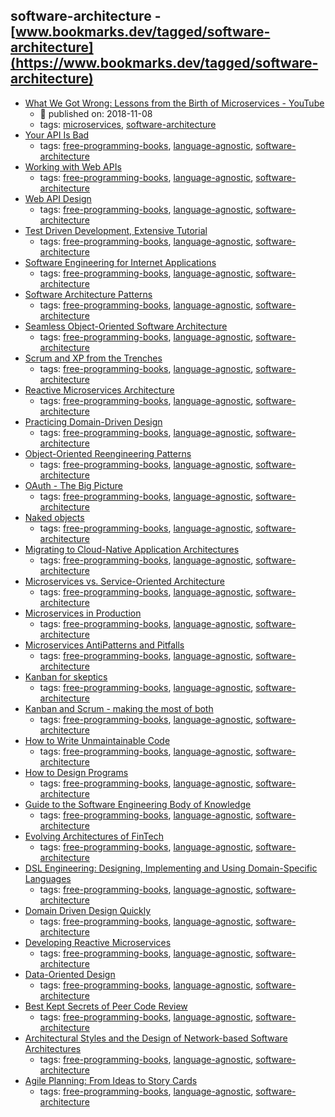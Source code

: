 software-architecture - [www.bookmarks.dev/tagged/software-architecture](https://www.bookmarks.dev/tagged/software-architecture)
---
* [What We Got Wrong: Lessons from the Birth of Microservices - YouTube](https://www.youtube.com/watch?v=-pDyNsB9Zr0)
    * :calendar: published on: 2018-11-08
    * tags: [microservices](../tags/microservices.md), [software-architecture](../tags/software-architecture.md)
* [Your API Is Bad](https://leanpub.com/yourapiisbad)
    * tags: [free-programming-books](../tags/free-programming-books.md), [language-agnostic](../tags/language-agnostic.md), [software-architecture](../tags/software-architecture.md)
* [Working with Web APIs](https://launchschool.com/books/working_with_apis)
    * tags: [free-programming-books](../tags/free-programming-books.md), [language-agnostic](../tags/language-agnostic.md), [software-architecture](../tags/software-architecture.md)
* [Web API Design](http://apigee.com/about/blog/technology/announcement-free-ebook-web-api-design)
    * tags: [free-programming-books](../tags/free-programming-books.md), [language-agnostic](../tags/language-agnostic.md), [software-architecture](../tags/software-architecture.md)
* [Test Driven Development, Extensive Tutorial](https://github.com/grzesiek-galezowski/tdd-ebook)
    * tags: [free-programming-books](../tags/free-programming-books.md), [language-agnostic](../tags/language-agnostic.md), [software-architecture](../tags/software-architecture.md)
* [Software Engineering for Internet Applications](http://philip.greenspun.com/seia/)
    * tags: [free-programming-books](../tags/free-programming-books.md), [language-agnostic](../tags/language-agnostic.md), [software-architecture](../tags/software-architecture.md)
* [Software Architecture Patterns](http://www.oreilly.com/programming/free/software-architecture-patterns.csp)
    * tags: [free-programming-books](../tags/free-programming-books.md), [language-agnostic](../tags/language-agnostic.md), [software-architecture](../tags/software-architecture.md)
* [Seamless Object-Oriented Software Architecture](http://www.bon-method.com/book_print_a4.pdf)
    * tags: [free-programming-books](../tags/free-programming-books.md), [language-agnostic](../tags/language-agnostic.md), [software-architecture](../tags/software-architecture.md)
* [Scrum and XP from the Trenches](http://www.infoq.com/minibooks/scrum-xp-from-the-trenches-2)
    * tags: [free-programming-books](../tags/free-programming-books.md), [language-agnostic](../tags/language-agnostic.md), [software-architecture](../tags/software-architecture.md)
* [Reactive Microservices Architecture](http://www.oreilly.com/programming/free/reactive-microservices-architecture-orm.csp)
    * tags: [free-programming-books](../tags/free-programming-books.md), [language-agnostic](../tags/language-agnostic.md), [software-architecture](../tags/software-architecture.md)
* [Practicing Domain-Driven Design](https://leanpub.com/Practicing-DDD)
    * tags: [free-programming-books](../tags/free-programming-books.md), [language-agnostic](../tags/language-agnostic.md), [software-architecture](../tags/software-architecture.md)
* [Object-Oriented Reengineering Patterns](http://scg.unibe.ch/download/oorp/)
    * tags: [free-programming-books](../tags/free-programming-books.md), [language-agnostic](../tags/language-agnostic.md), [software-architecture](../tags/software-architecture.md)
* [OAuth - The Big Picture](https://pages.apigee.com/oauth-big-picture-ebook.html)
    * tags: [free-programming-books](../tags/free-programming-books.md), [language-agnostic](../tags/language-agnostic.md), [software-architecture](../tags/software-architecture.md)
* [Naked objects](http://downloads.nakedobjects.net/resources/Pawson%20thesis.pdf)
    * tags: [free-programming-books](../tags/free-programming-books.md), [language-agnostic](../tags/language-agnostic.md), [software-architecture](../tags/software-architecture.md)
* [Migrating to Cloud-Native Application Architectures](http://www.oreilly.com/programming/free/migrating-cloud-native-application-architectures.csp)
    * tags: [free-programming-books](../tags/free-programming-books.md), [language-agnostic](../tags/language-agnostic.md), [software-architecture](../tags/software-architecture.md)
* [Microservices vs. Service-Oriented Architecture](http://www.oreilly.com/programming/free/microservices-vs-service-oriented-architecture.csp)
    * tags: [free-programming-books](../tags/free-programming-books.md), [language-agnostic](../tags/language-agnostic.md), [software-architecture](../tags/software-architecture.md)
* [Microservices in Production](http://www.oreilly.com/programming/free/microservices-in-production.csp)
    * tags: [free-programming-books](../tags/free-programming-books.md), [language-agnostic](../tags/language-agnostic.md), [software-architecture](../tags/software-architecture.md)
* [Microservices AntiPatterns and Pitfalls](http://www.oreilly.com/programming/free/microservices-antipatterns-and-pitfalls.csp)
    * tags: [free-programming-books](../tags/free-programming-books.md), [language-agnostic](../tags/language-agnostic.md), [software-architecture](../tags/software-architecture.md)
* [Kanban for skeptics](https://leanpub.com/kanbanforskeptics)
    * tags: [free-programming-books](../tags/free-programming-books.md), [language-agnostic](../tags/language-agnostic.md), [software-architecture](../tags/software-architecture.md)
* [Kanban and Scrum - making the most of both](http://www.infoq.com/minibooks/kanban-scrum-minibook)
    * tags: [free-programming-books](../tags/free-programming-books.md), [language-agnostic](../tags/language-agnostic.md), [software-architecture](../tags/software-architecture.md)
* [How to Write Unmaintainable Code](http://mindprod.com/jgloss/unmain.html)
    * tags: [free-programming-books](../tags/free-programming-books.md), [language-agnostic](../tags/language-agnostic.md), [software-architecture](../tags/software-architecture.md)
* [How to Design Programs](http://www.htdp.org)
    * tags: [free-programming-books](../tags/free-programming-books.md), [language-agnostic](../tags/language-agnostic.md), [software-architecture](../tags/software-architecture.md)
* [Guide to the Software Engineering Body of Knowledge](http://www.computer.org/portal/web/swebok)
    * tags: [free-programming-books](../tags/free-programming-books.md), [language-agnostic](../tags/language-agnostic.md), [software-architecture](../tags/software-architecture.md)
* [Evolving Architectures of FinTech](http://www.oreilly.com/programming/free/evolving-architectures-of-fintech.csp)
    * tags: [free-programming-books](../tags/free-programming-books.md), [language-agnostic](../tags/language-agnostic.md), [software-architecture](../tags/software-architecture.md)
* [DSL Engineering: Designing, Implementing and Using Domain-Specific Languages](http://dslbook.org)
    * tags: [free-programming-books](../tags/free-programming-books.md), [language-agnostic](../tags/language-agnostic.md), [software-architecture](../tags/software-architecture.md)
* [Domain Driven Design Quickly](http://www.infoq.com/minibooks/domain-driven-design-quickly)
    * tags: [free-programming-books](../tags/free-programming-books.md), [language-agnostic](../tags/language-agnostic.md), [software-architecture](../tags/software-architecture.md)
* [Developing Reactive Microservices](https://info.lightbend.com/COLL-20XX-Developing-Reactive-Microservices_Landing-Page.html)
    * tags: [free-programming-books](../tags/free-programming-books.md), [language-agnostic](../tags/language-agnostic.md), [software-architecture](../tags/software-architecture.md)
* [Data-Oriented Design](http://www.dataorienteddesign.com/dodmain/dodmain.html)
    * tags: [free-programming-books](../tags/free-programming-books.md), [language-agnostic](../tags/language-agnostic.md), [software-architecture](../tags/software-architecture.md)
* [Best Kept Secrets of Peer Code Review](http://smartbear.com/lp/ebook/collaborator/secrets-of-peer-code-review/)
    * tags: [free-programming-books](../tags/free-programming-books.md), [language-agnostic](../tags/language-agnostic.md), [software-architecture](../tags/software-architecture.md)
* [Architectural Styles and the Design of Network-based Software Architectures](http://www.ics.uci.edu/~fielding/pubs/dissertation/top.htm)
    * tags: [free-programming-books](../tags/free-programming-books.md), [language-agnostic](../tags/language-agnostic.md), [software-architecture](../tags/software-architecture.md)
* [Agile Planning: From Ideas to Story Cards](https://launchschool.com/books/agile_planning)
    * tags: [free-programming-books](../tags/free-programming-books.md), [language-agnostic](../tags/language-agnostic.md), [software-architecture](../tags/software-architecture.md)
